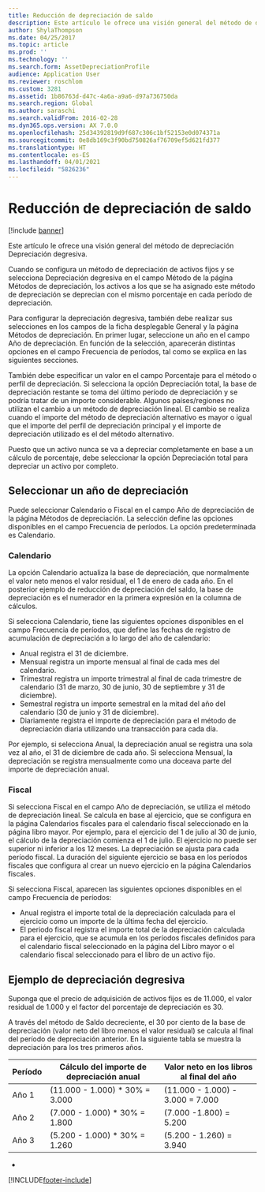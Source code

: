 ```yaml
---
title: Reducción de depreciación de saldo
description: Este artículo le ofrece una visión general del método de depreciación Depreciación degresiva.
author: ShylaThompson
ms.date: 04/25/2017
ms.topic: article
ms.prod: ''
ms.technology: ''
ms.search.form: AssetDepreciationProfile
audience: Application User
ms.reviewer: roschlom
ms.custom: 3281
ms.assetid: 1b86763d-d47c-4a6a-a9a6-d97a736750da
ms.search.region: Global
ms.author: saraschi
ms.search.validFrom: 2016-02-28
ms.dyn365.ops.version: AX 7.0.0
ms.openlocfilehash: 25d34392819d9f687c306c1bf52153e0d074371a
ms.sourcegitcommit: 0e8db169c3f90bd750826af76709ef5d621fd377
ms.translationtype: HT
ms.contentlocale: es-ES
ms.lasthandoff: 04/01/2021
ms.locfileid: "5826236"
---
```

# <a name="reduce-balance-depreciation"></a>Reducción de depreciación de saldo

[!include [banner](../includes/banner.md)]

Este artículo le ofrece una visión general del método de depreciación Depreciación degresiva.

Cuando se configura un método de depreciación de activos fijos y se selecciona Depreciación degresiva en el campo Método de la página Métodos de depreciación, los activos a los que se ha asignado este método de depreciación se deprecian con el mismo porcentaje en cada período de depreciación.

Para configurar la depreciación degresiva, también debe realizar sus selecciones en los campos de la ficha desplegable General y la página Métodos de depreciación. En primer lugar, seleccione un año en el campo Año de depreciación. En función de la selección, aparecerán distintas opciones en el campo Frecuencia de períodos, tal como se explica en las siguientes secciones. 

También debe especificar un valor en el campo Porcentaje para el método o perfil de depreciación. Si selecciona la opción Depreciación total, la base de depreciación restante se toma del último período de depreciación y se podría tratar de un importe considerable. Algunos países/regiones no utilizan el cambio a un método de depreciación lineal. El cambio se realiza cuando el importe del método de depreciación alternativo es mayor o igual que el importe del perfil de depreciación principal y el importe de depreciación utilizado es el del método alternativo. 

Puesto que un activo nunca se va a depreciar completamente en base a un cálculo de porcentaje, debe seleccionar la opción Depreciación total para depreciar un activo por completo.

## <a name="select-a-depreciation-year"></a>Seleccionar un año de depreciación
Puede seleccionar Calendario o Fiscal en el campo Año de depreciación de la página Métodos de depreciación. La selección define las opciones disponibles en el campo Frecuencia de períodos. La opción predeterminada es Calendario.

### <a name="calendar"></a>Calendario

La opción Calendario actualiza la base de depreciación, que normalmente el valor neto menos el valor residual, el 1 de enero de cada año. En el posterior ejemplo de reducción de depreciación del saldo, la base de depreciación es el numerador en la primera expresión en la columna de cálculos. 

Si selecciona Calendario, tiene las siguientes opciones disponibles en el campo Frecuencia de períodos, que define las fechas de registro de acumulación de depreciación a lo largo del año de calendario:

-   Anual registra el 31 de diciembre.
-   Mensual registra un importe mensual al final de cada mes del calendario.
-   Trimestral registra un importe trimestral al final de cada trimestre de calendario (31 de marzo, 30 de junio, 30 de septiembre y 31 de diciembre).
-   Semestral registra un importe semestral en la mitad del año del calendario (30 de junio y 31 de diciembre).
-   Diariamente registra el importe de depreciación para el método de depreciación diaria utilizando una transacción para cada día.

Por ejemplo, si selecciona Anual, la depreciación anual se registra una sola vez al año, el 31 de diciembre de cada año. Si selecciona Mensual, la depreciación se registra mensualmente como una doceava parte del importe de depreciación anual.

### <a name="fiscal"></a>Fiscal

Si selecciona Fiscal en el campo Año de depreciación, se utiliza el método de depreciación lineal. Se calcula en base al ejercicio, que se configura en la página Calendarios fiscales para el calendario fiscal seleccionado en la página libro mayor. Por ejemplo, para el ejercicio del 1 de julio al 30 de junio, el cálculo de la depreciación comienza el 1 de julio. El ejercicio no puede ser superior ni inferior a los 12 meses. La depreciación se ajusta para cada período fiscal. La duración del siguiente ejercicio se basa en los períodos fiscales que configura al crear un nuevo ejercicio en la página Calendarios fiscales.


Si selecciona Fiscal, aparecen las siguientes opciones disponibles en el campo Frecuencia de períodos:

-   Anual registra el importe total de la depreciación calculada para el ejercicio como un importe de la última fecha del ejercicio.
-   El periodo fiscal registra el importe total de la depreciación calculada para el ejercicio, que se acumula en los períodos fiscales definidos para el calendario fiscal seleccionado en la página del Libro mayor o el calendario fiscal seleccionado para el libro de un activo fijo.

## <a name="example-of-reducing-balance-depreciation"></a>Ejemplo de depreciación degresiva

Suponga que el precio de adquisición de activos fijos es de 11.000, el valor residual de 1.000 y el factor del porcentaje de depreciación es 30. 

A través del método de Saldo decreciente, el 30 por ciento de la base de depreciación (valor neto del libro menos el valor residual) se calcula al final del período de depreciación anterior. En la siguiente tabla se muestra la depreciación para los tres primeros años.

| Período | Cálculo del importe de depreciación anual | Valor neto en los libros al final del año |
|--------|-------------------------------------------|---------------------------------------|
| Año 1 | (11.000 - 1.000) \* 30% = 3.000           | (11.000 - 1.000) - 3.000 = 7.000      |
| Año 2 | (7.000 - 1.000) \* 30% = 1.800            | (7.000 -1.800) = 5.200                |
| Año 3 | (5.200 - 1.000) \* 30% = 1.260            | (5.200 - 1.260) = 3.940               |


-







[!INCLUDE[footer-include](../../includes/footer-banner.md)]